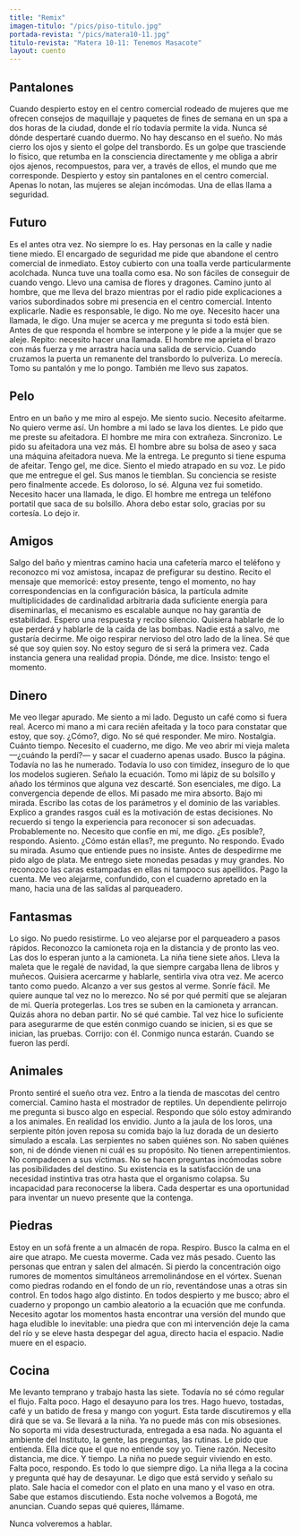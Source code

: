 ```yaml
---
title: "Remix"
imagen-titulo: "/pics/piso-titulo.jpg"
portada-revista: "/pics/matera10-11.jpg"
titulo-revista: "Matera 10-11: Tenemos Masacote"
layout: cuento
---
```


## Pantalones

Cuando despierto estoy en el centro comercial rodeado de mujeres que me ofrecen consejos de maquillaje y paquetes de fines de semana en un spa a dos horas de la ciudad, donde el río todavía permite la vida. Nunca sé dónde despertaré cuando duermo. No hay descanso en el sueño. No más cierro los ojos y siento el golpe del transbordo. Es un golpe que trasciende lo físico, que retumba en la consciencia directamente y me obliga a abrir ojos ajenos, recompuestos, para ver, a través de ellos, el mundo que me corresponde. Despierto y estoy sin pantalones en el centro comercial. Apenas lo notan, las mujeres se alejan incómodas. Una de ellas llama a seguridad.

## Futuro

Es el antes otra vez. No siempre lo es. Hay personas en la calle y nadie tiene miedo. El encargado de seguridad me pide que abandone el centro comercial de inmediato. Estoy cubierto con una toalla verde particularmente acolchada. Nunca tuve una toalla como esa. No son fáciles de conseguir de cuando vengo. Llevo una camisa de flores y dragones. Camino junto al hombre, que me lleva del brazo mientras por el radio pide explicaciones a varios subordinados sobre mi presencia en el centro comercial. Intento explicarle. Nadie es responsable, le digo. No me oye. Necesito hacer una llamada, le digo. Una mujer se acerca y me pregunta si todo está bien. Antes de que responda el hombre se interpone y le pide a la mujer que se aleje. Repito: necesito hacer una llamada. El hombre me aprieta el brazo con más fuerza y me arrastra hacia una salida de servicio. Cuando cruzamos la puerta un remanente del transbordo lo pulveriza. Lo merecía. Tomo su pantalón y me lo pongo. También me llevo sus zapatos.

## Pelo

Entro en un baño y me miro al espejo. Me siento sucio. Necesito afeitarme. No quiero verme así. Un hombre a mi lado se lava los dientes. Le pido que me preste su afeitadora. El hombre me mira con extrañeza. Sincronizo. Le pido su afeitadora una vez más. El hombre abre su bolsa de aseo y saca una máquina afeitadora nueva. Me la entrega. Le pregunto si tiene espuma de afeitar. Tengo gel, me dice. Siento el miedo atrapado en su voz. Le pido que me entregue el gel. Sus manos le tiemblan. Su conciencia se resiste pero finalmente accede. Es doloroso, lo sé. Alguna vez fui sometido. Necesito hacer una llamada, le digo. El hombre me entrega un teléfono portatil que saca de su bolsillo. Ahora debo estar solo, gracias por su cortesía. Lo dejo ir.

## Amigos

Salgo del baño y mientras camino hacia una cafetería marco el teléfono y reconozco mi voz amistosa, incapaz de prefigurar su destino. Recito el mensaje que memoricé: estoy presente, tengo el momento, no hay correspondencias en la configuración básica, la partícula admite multiplicidades de cardinalidad arbitraria dada suficiente energía para diseminarlas, el mecanismo es escalable aunque no hay garantía de estabilidad. Espero una respuesta y recibo silencio. Quisiera hablarle de lo que perderá y hablarle de la caída de las bombas. Nadie está a salvo, me gustaría decirme. Me oigo respirar nervioso del otro lado de la línea. Sé que sé que soy quien soy. No estoy seguro de si será la primera vez. Cada instancia genera una realidad propia. Dónde, me dice. Insisto: tengo el momento.

## Dinero

Me veo llegar apurado. Me siento a mi lado. Degusto un café como si fuera real. Acerco mi mano a mi cara recién afeitada y la toco para constatar que estoy, que soy. ¿Cómo?, digo. No sé qué responder. Me miro. Nostalgia. Cuánto tiempo. Necesito el cuaderno, me digo. Me veo abrir mi vieja maleta —¿cuándo la perdí?— y sacar el cuaderno apenas usado. Busco la página. Todavía no las he numerado. Todavía lo uso con timidez, inseguro de lo que los modelos sugieren. Señalo la ecuación. Tomo mi lápiz de su bolsillo y añado los términos que alguna vez descarté. Son esenciales, me digo. La convergencia depende de ellos. Mi pasado me mira absorto. Bajo mi mirada. Escribo las cotas de los parámetros y el dominio de las variables. Explico a grandes rasgos cuál es la motivación de estas decisiones. No recuerdo si tengo la experiencia para reconocer si son adecuadas. Probablemente no. Necesito que confíe en mí, me digo. ¿Es posible?, respondo. Asiento. ¿Cómo están ellas?, me pregunto. No respondo. Evado su mirada. Asumo que entiende pues no insiste. Antes de despedirme me pido algo de plata. Me entrego siete monedas pesadas y muy grandes. No reconozco las caras estampadas en ellas ni tampoco sus apellidos. Pago la cuenta. Me veo alejarme, confundido, con el cuaderno apretado en la mano, hacia una de las salidas al parqueadero.

## Fantasmas

Lo sigo. No puedo resistirme. Lo veo alejarse por el parqueadero a pasos rápidos. Reconozco la camioneta roja en la distancia y de pronto las veo. Las dos lo esperan junto a la camioneta. La niña tiene siete años. Lleva la maleta que le regalé de navidad, la que siempre cargaba llena de libros y muñecos. Quisiera acercarme y hablarle, sentirla viva otra vez. Me acerco tanto como puedo. Alcanzo a ver sus gestos al verme. Sonríe fácil. Me quiere aunque tal vez no lo merezco. No sé por qué permití que se alejaran de mí. Quería protegerlas. Los tres se suben en la camioneta y arrancan. Quizás ahora no deban partir. No sé qué cambie. Tal vez hice lo suficiente para asegurarme de que estén conmigo cuando se inicien, si es que se inician, las pruebas. Corrijo: con él. Conmigo nunca estarán. Cuando se fueron las perdí.

## Animales

Pronto sentiré el sueño otra vez. Entro a la tienda de mascotas del centro comercial. Camino hasta el mostrador de reptiles. Un dependiente pelirrojo me pregunta si busco algo en especial. Respondo que sólo estoy admirando a los animales. En realidad los envidio. Junto a la jaula de los loros, una serpiente pitón joven reposa su comida bajo la luz dorada de un desierto simulado a escala. Las serpientes no saben quiénes son. No saben quiénes son, ni de dónde vienen ni cuál es su propósito. No tienen arrepentimientos. No compadecen a sus víctimas. No se hacen preguntas incómodas sobre las posibilidades del destino. Su existencia es la satisfacción de una necesidad instintiva tras otra hasta que el organismo colapsa. Su incapacidad para reconocerse la libera. Cada despertar es una oportunidad para inventar un nuevo presente que la contenga.

## Piedras

Estoy en un sofá frente a un almacén de ropa. Respiro. Busco la calma en el aire que atrapo. Me cuesta moverme. Cada vez más pesado. Cuento las personas que entran y salen del almacén. Si pierdo la concentración oigo rumores de momentos simultáneos arremolinándose en el vórtex. Suenan como piedras rodando en el fondo de un río, reventándose unas a otras sin control. En todos hago algo distinto. En todos despierto y me busco; abro el cuaderno y propongo un cambio aleatorio a la ecuación que me confunda. Necesito agotar los momentos hasta encontrar una versión del mundo que haga eludible lo inevitable: una piedra que con mi intervención deje la cama del río y se eleve hasta despegar del agua, directo hacia el espacio. Nadie muere en el espacio.

## Cocina

Me levanto temprano y trabajo hasta las siete. Todavía no sé cómo regular el flujo. Falta poco. Hago el desayuno para los tres. Hago huevo, tostadas, café y un batido de fresa y mango con yogurt. Esta tarde discutiremos y ella dirá que se va. Se llevará a la niña. Ya no puede más con mis obsesiones. No soporta mi vida desestructurada, entregada a esa nada. No aguanta el ambiente del Instituto, la gente, las preguntas, las rutinas. Le pido que entienda. Ella dice que el que no entiende soy yo. Tiene razón. Necesito distancia, me dice. Y tiempo. La niña no puede seguir viviendo en esto. Falta poco, respondo. Es todo lo que siempre digo. La niña llega a la cocina y pregunta qué hay de desayunar. Le digo que está servido y señalo su plato. Sale hacia el comedor con el plato en una mano y el vaso en otra. Sabe que estamos discutiendo. Esta noche volvemos a Bogotá, me anuncian. Cuando sepas qué quieres, llámame.

Nunca volveremos a hablar.

